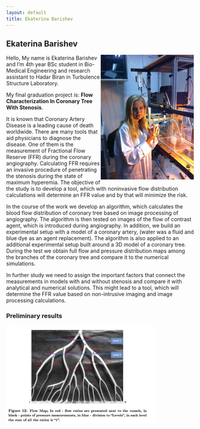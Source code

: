 ```yaml
---
layout: default
title: Ekaterina Barishev
---
```


## Ekaterina Barishev

<img src = "../images/katy_barishev.jpg" width = "250" align ="right">

Hello, My name is Ekaterina Barishev and I’m 4th year BSc student in Bio-Medical Engineering and research assistant to Hadar Biran in Turbulence Structure Laboratory.

My final graduation project is: **Flow Characterization In Coronary Tree With Stenosis**.

It is known that Coronary Artery Disease is a leading cause of death worldwide. There are many tools that aid physicians to diagnose the disease. One of them is the measurement of Fractional Flow Reserve (FFR) during the coronary angiography.  Calculating FFR requires an invasive procedure of penetrating the stenosis during the state of maximum hyperemia. The objective of the study is to develop a tool, which with noninvasive flow distribution calculations will determine an FFR value and by that will minimize the risk.

In the course of the work we develop an algorithm, which calculates the blood flow distribution of coronary tree based on image processing of angiography. The algorithm is then tested on images of the flow of contrast agent, which is introduced during angiography. In addition, we build an experimental setup with a model of a coronary artery, (water was a fluid and blue dye as an agent replacement). The algorithm is also applied to an additional experimental setup built around a 3D model of a coronary tree. During the test we obtain full flow and pressure distribution maps among the branches of the coronary tree and compare it to the numerical simulations.

In further study we need to assign the important factors that connect the measurements in models with and without stenosis and compare it with analytical and numerical solutions. This might lead to a tool, which will determine the FFR value based on non-intrusive imaging and image processing calculations.






### Preliminary results
<img src="../images/flow_map.png" width="400"> 

 

